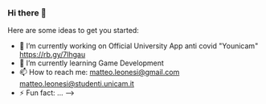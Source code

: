 ### Hi there 👋



Here are some ideas to get you started:

- 🔭 I’m currently working on Official University App anti covid "Younicam" https://rb.gy/7lhgau
- 🌱 I’m currently learning Game Development
- 📫 How to reach me: matteo.leonesi@gmail.com matteo.leonesi@studenti.unicam.it
- ⚡ Fun fact: ...
-->
